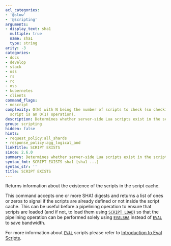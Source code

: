```yaml
---
acl_categories:
- '@slow'
- '@scripting'
arguments:
- display_text: sha1
  multiple: true
  name: sha1
  type: string
arity: -3
categories:
- docs
- develop
- stack
- oss
- rs
- rc
- oss
- kubernetes
- clients
command_flags:
- noscript
complexity: O(N) with N being the number of scripts to check (so checking a single
  script is an O(1) operation).
description: Determines whether server-side Lua scripts exist in the script cache.
group: scripting
hidden: false
hints:
- request_policy:all_shards
- response_policy:agg_logical_and
linkTitle: SCRIPT EXISTS
since: 2.6.0
summary: Determines whether server-side Lua scripts exist in the script cache.
syntax_fmt: SCRIPT EXISTS sha1 [sha1 ...]
syntax_str: ''
title: SCRIPT EXISTS
---
```

Returns information about the existence of the scripts in the script cache.

This command accepts one or more SHA1 digests and returns a list of ones or
zeros to signal if the scripts are already defined or not inside the script
cache.
This can be useful before a pipelining operation to ensure that scripts are
loaded (and if not, to load them using [`SCRIPT LOAD`](/commands/script-load)) so that the pipelining
operation can be performed solely using [`EVALSHA`](/commands/evalsha) instead of [`EVAL`](/commands/eval) to save
bandwidth.

For more information about [`EVAL`](/commands/eval) scripts please refer to [Introduction to Eval Scripts](/topics/eval-intro).

